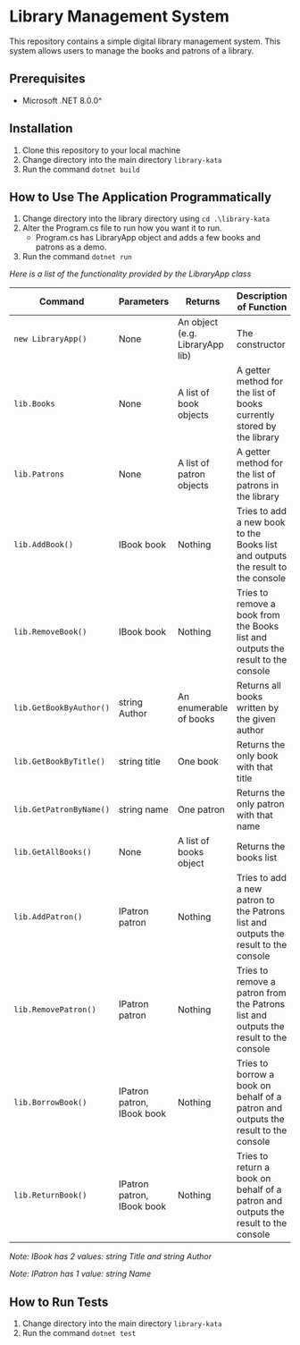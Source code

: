 # Library Management System

This repository contains a simple digital library management system. This system allows users to manage the books and patrons of a library.

## Prerequisites
- Microsoft .NET 8.0.0^

## Installation
1. Clone this repository to your local machine
2. Change directory into the main directory `library-kata`
3. Run the command `dotnet build`

## How to Use The Application Programmatically
1. Change directory into the library directory using `cd .\library-kata`
2. Alter the Program.cs file to run how you want it to run. 
    - Program.cs has LibraryApp object and adds a few books and patrons as a demo.
3. Run the command `dotnet run`

<i>Here is a list of the functionality provided by the LibraryApp class</i>

| Command | Parameters | Returns | Description of Function |
| ------- | ---------- | ------- | ----------------------- |
| `new LibraryApp()` | None | An object (e.g. LibraryApp lib) | The constructor |
| `lib.Books` | None | A list of book objects | A getter method for the list of books currently stored by the library |
| `lib.Patrons` | None | A list of patron objects | A getter method for the list of patrons in the library |
| `lib.AddBook()` | IBook book | Nothing | Tries to add a new book to the Books list and outputs the result to the console |
| `lib.RemoveBook()` | IBook book | Nothing | Tries to remove a book from the Books list and outputs the result to the console |
| `lib.GetBookByAuthor()` | string Author | An enumerable of books | Returns all books written by the given author |
| `lib.GetBookByTitle()` | string title | One book | Returns the only book with that title |
| `lib.GetPatronByName()` | string name | One patron | Returns the only patron with that name |
| `lib.GetAllBooks()` | None | A list of books object | Returns the books list |
| `lib.AddPatron()` | IPatron patron | Nothing | Tries to add a new patron to the Patrons list and outputs the result to the console |
| `lib.RemovePatron()` | IPatron patron | Nothing | Tries to remove a patron from the Patrons list and outputs the result to the console |
| `lib.BorrowBook()` | IPatron patron, IBook book | Nothing | Tries to borrow a book on behalf of a patron and outputs the result to the console |
| `lib.ReturnBook()` | IPatron patron, IBook book | Nothing | Tries to return a book on behalf of a patron and outputs the result to the console |

<i>Note: IBook has 2 values: string Title and string Author</i>

<i>Note: IPatron has 1 value: string Name</i>

## How to Run Tests
1. Change directory into the main directory `library-kata`
2. Run the command `dotnet test`
